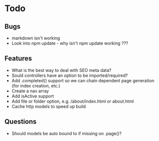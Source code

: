 # Todo

## Bugs

- markdown isn't working
- Look into npm update - why isn't npm update working ???

## Features

- What is the best way to deal with SEO meta data?
- Sould controllers have an option to be imported/required?
- Add .completed() support so we can chain dependent page generation (for index creation, etc.)
- Create a nav array
- Add isActive support
- Add file or folder option, e.g. /about/index.html or about.html
- Cache http models to speed up build

## Questions

- Should models be auto bound to if missing on .page()?
